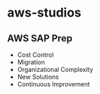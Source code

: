 # aws-studios
## AWS SAP Prep

 - Cost Control
 - Migration
 - Organizational Complexity
 - New Solutions
 - Continuous Improvement
